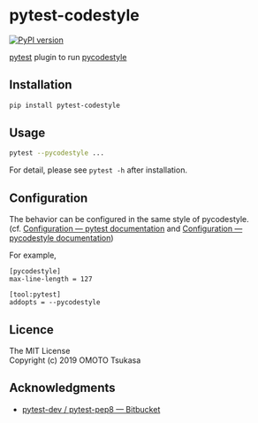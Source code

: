 # pytest-codestyle

[![PyPI version](https://badge.fury.io/py/pytest-codestyle.svg)](https://pypi.org/project/pytest-codestyle/)

[pytest](https://docs.pytest.org/en/latest/) plugin to run [pycodestyle](https://github.com/PyCQA/pycodestyle)

## Installation

```sh
pip install pytest-codestyle
```

## Usage

```sh
pytest --pycodestyle ...
```

For detail, please see `pytest -h` after installation.

## Configuration

The behavior can be configured in the same style of pycodestyle.  
(cf. [Configuration — pytest documentation](https://docs.pytest.org/en/latest/customize.html) and [Configuration — pycodestyle documentation](https://pycodestyle.readthedocs.io/en/latest/intro.html#configuration))

For example,

```
[pycodestyle]
max-line-length = 127

[tool:pytest]
addopts = --pycodestyle
```

## Licence

The MIT License  
Copyright (c) 2019 OMOTO Tsukasa

## Acknowledgments

- [pytest-dev / pytest-pep8 — Bitbucket](https://bitbucket.org/pytest-dev/pytest-pep8)
